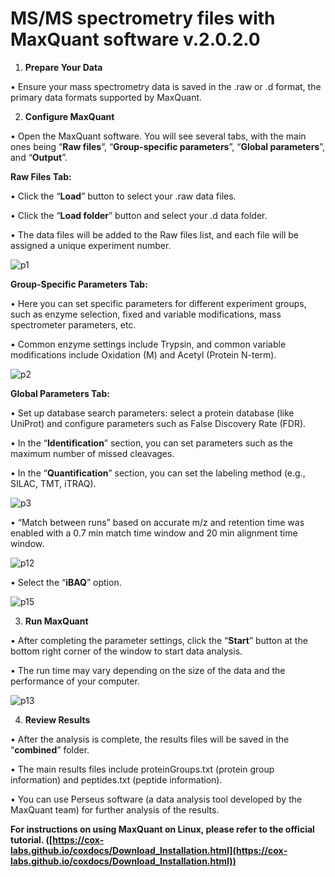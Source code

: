 # MS/MS spectrometry files with MaxQuant software v.2.0.2.0

1. **Prepare Your Data**

•	Ensure your mass spectrometry data is saved in the .raw or .d format, the primary data formats supported by MaxQuant. 

2. **Configure MaxQuant**

•	Open the MaxQuant software. You will see several tabs, with the main ones being “**Raw files**”, “**Group-specific parameters**”, “**Global parameters**”, and “**Output**”.

**Raw Files Tab:**

•	Click the “**Load**” button to select your .raw data files.

•	Click the “**Load folder**” button and select your .d data folder.

•	The data files will be added to the Raw files list, and each file will be assigned a unique experiment number.

![p1](/Users/lvziwei/circRNA/反向翻译/github/p1.png)

**Group-Specific Parameters Tab:**

•	Here you can set specific parameters for different experiment groups, such as enzyme selection, fixed and variable modifications, mass spectrometer parameters, etc.

•	Common enzyme settings include Trypsin, and common variable modifications include Oxidation (M) and Acetyl (Protein N-term).

![p2](/Users/lvziwei/circRNA/反向翻译/github/p2.png)

**Global Parameters Tab:**

•	Set up database search parameters: select a protein database (like UniProt) and configure parameters such as False Discovery Rate (FDR).

•	In the “**Identification**” section, you can set parameters such as the maximum number of missed cleavages.

•	In the “**Quantification**” section, you can set the labeling method (e.g., SILAC, TMT, iTRAQ).

![p3](/Users/lvziwei/circRNA/反向翻译/github/p3.png)

•	“Match between runs” based on accurate m/z and retention time was enabled with a 0.7 min match time window and 20 min alignment time window.

![p12](/Users/lvziwei/circRNA/反向翻译/github/p12.png)

•	Select the “**iBAQ**” option.

![p15](/Users/lvziwei/circRNA/反向翻译/github/p15.png)

3. **Run MaxQuant**

•	After completing the parameter settings, click the “**Start**” button at the bottom right corner of the window to start data analysis.

•	The run time may vary depending on the size of the data and the performance of your computer.

![p13](/Users/lvziwei/circRNA/反向翻译/github/p13.png)

4. **Review Results**

•	After the analysis is complete, the results files will be saved in the “**combined**” folder.

•	The main results files include proteinGroups.txt (protein group information) and peptides.txt (peptide information).

•	You can use Perseus software (a data analysis tool developed by the MaxQuant team) for further analysis of the results.

**For instructions on using MaxQuant on Linux, please refer to the official tutorial. ([https://cox-labs.github.io/coxdocs/Download_Installation.html](https://cox-labs.github.io/coxdocs/Download_Installation.html))**

